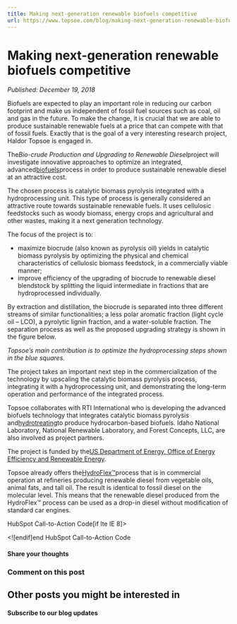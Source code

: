 ```yaml
---
title: Making next-generation renewable biofuels competitive
url: https://www.topsoe.com/blog/making-next-generation-renewable-biofuels-competitive#main-content
---
```


# Making next-generation renewable biofuels competitive

*Published: December 19, 2018*

Biofuels are expected to play an important role in reducing our carbon footprint and make us independent of fossil fuel sources such as coal, oil and gas in the future. To make the change, it is crucial that we are able to produce sustainable renewable fuels at a price that can compete with that of fossil fuels. Exactly that is the goal of a very interesting research project, Haldor Topsoe is engaged in.

The*Bio-crude Production and Upgrading to Renewable Diesel*project will investigate innovative approaches to optimize an integrated, advanced[biofuels](https://www.topsoe.com/industries/bio-fuels)process in order to produce sustainable renewable diesel at an attractive cost.

The chosen process is catalytic biomass pyrolysis integrated with a hydroprocessing unit. This type of process is generally considered an attractive route towards sustainable renewable fuels. It uses cellulosic feedstocks such as woody biomass, energy crops and agricultural and other wastes, making it a next generation technology.

The focus of the project is to:

- maximize biocrude (also known as pyrolysis oil) yields in catalytic biomass pyrolysis by optimizing the physical and chemical characteristics of cellulosic biomass feedstock, in a commercially viable manner;
- improve efficiency of the upgrading of biocrude to renewable diesel blendstock by splitting the liquid intermediate in fractions that are hydroprocessed individually.

By extraction and distillation, the biocrude is separated into three different streams of similar functionalities; a less polar aromatic fraction (light cycle oil – LCO), a pyrolytic lignin fraction, and a water-soluble fraction. The separation process as well as the proposed upgrading strategy is shown in the figure below.

*Topsoe’s main contribution is to optimize the hydroprocessing steps shown in the blue squares.*

The project takes an important next step in the commercialization of the technology by upscaling the catalytic biomass pyrolysis process, integrating it with a hydroprocessing unit, and demonstrating the long-term operation and performance of the integrated process.

Topsoe collaborates with RTI International who is developing the advanced biofuels technology that integrates catalytic biomass pyrolysis and[hydrotreating](https://www.topsoe.com/processes/hydrotreating)to produce hydrocarbon-based biofuels. Idaho National Laboratory, National Renewable Laboratory, and Forest Concepts, LLC, are also involved as project partners.

The project is funded by the[US Department of Energy, Office of Energy Efficiency and Renewable Energy](https://www.energy.gov/eere/office-energy-efficiency-renewable-energy).

Topsoe already offers the[HydroFlex™](https://www.topsoe.com/products/hydroflextm-technology)process that is in commercial operation at refineries producing renewable diesel from vegetable oils, animal fats, and tall oil. The result is identical to fossil diesel on the molecular level. This means that the renewable diesel produced from the HydroFlex™ process can be used as a drop-in diesel without modification of standard car engines.

HubSpot Call-to-Action Code[if lte IE 8]><div id="hs-cta-ie-element"></div><![endif][](https://cta-redirect.hubspot.com/cta/redirect/2115834/b4221799-30e3-44f5-97e0-66215ab3498e)end HubSpot Call-to-Action Code

#### Share your thoughts

### Comment on this post

## Other posts you might be interested in

#### Subscribe to our blog updates
